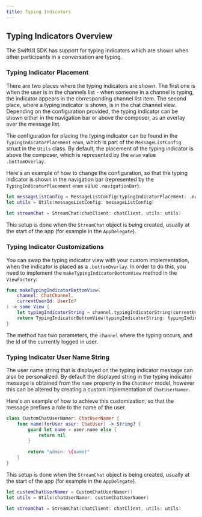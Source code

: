 ```yaml
---
title: Typing Indicators
---
```


## Typing Indicators Overview

The SwiftUI SDK has support for typing indicators which are shown when other participants in a conversation are typing.

### Typing Indicator Placement

There are two places where the typing indicators are shown. The first one is when the user is in the channels list - when someone in a channel is typing, the indicator appears in the corresponding channel list item. 
The second place, where a typing indicator is shown, is in the chat channel view. Depending on the configuration provided, the typing indicator can be shown either in the navigation bar or above the composer, as an overlay over the message list. 

The configuration for placing the typing indicator can be found in the `TypingIndicatorPlacement` `enum`, which is part of the `MessageListConfig` struct in the `Utils` class. By default, the placement of the typing indicator is above the composer, which is represented by the `enum` value `.bottomOverlay`.

Here's an example of how to change the configuration, so that the typing indicator is shown in the navigation bar (represented by the `TypingIndicatorPlacement` `enum` value `.navigationBar`).

```swift
let messageListConfig = MessageListConfig(typingIndicatorPlacement: .navigationBar)
let utils = Utils(messageListConfig: messageListConfig)
        
let streamChat = StreamChat(chatClient: chatClient, utils: utils)
```

This setup is done when the `StreamChat` object is being created, usually at the start of the app (for example in the `AppDelegate`).

### Typing Indicator Customizations

You can swap the typing indicator view with your custom implementation, when the indicator is placed as a `.bottomOverlay`. In order to do this, you need to implement the `makeTypingIndicatorBottomView` method in the `ViewFactory`:

```swift
func makeTypingIndicatorBottomView(
    channel: ChatChannel,
    currentUserId: UserId?
) -> some View {
    let typingIndicatorString = channel.typingIndicatorString(currentUserId: currentUserId)
    return TypingIndicatorBottomView(typingIndicatorString: typingIndicatorString)
}
```

The method has two parameters, the `channel` where the typing occurs, and the id of the currently logged in user.

### Typing Indicator User Name String

The user name string that is displayed on the typing indicator message can also be personalized. By default the displayed string in the typing indicator message is obtained from the `name` property in the `ChatUser` model, however this can be altered by creating a custom implementation of `ChatUserNamer`.

Here's an example of how to achieve this customization, so that the message prefixes a role to the name of the user.

```swift
class CustomChatUserNamer: ChatUserNamer {
    func name(forUser user: ChatUser) -> String? {
        guard let name = user.name else {
            return nil
        }
        
        return "admin: \(name)"
    }
}
```

This setup is done when the `StreamChat` object is being created, usually at the start of the app (for example in the `AppDelegate`).

```swift
let customChatUserNamer = CustomChatUserNamer()
let utils = Utils(chatUserNamer: customChatUserNamer)
        
let streamChat = StreamChat(chatClient: chatClient, utils: utils)
```
